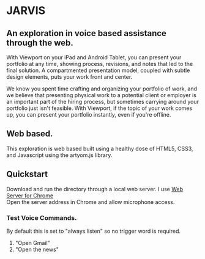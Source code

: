 # JARVIS

## An exploration in voice based assistance through the web.
With Viewport on your iPad and Android Tablet, you can present your portfolio at any time, showing process, revisions, and notes that led to the final solution. A compartmented presentation model, coupled with subtle design elements, puts your work front and center.

We know you spent time crafting and organizing your portfolio of work, and we believe that presenting physical work to a potential client or employer is an important part of the hiring process, but sometimes carrying around your portfolio just isn't feasible. With Viewport, if the topic of your work comes up, you can present your portfolio instantly, even if you're offline.

## Web based.
This exploration is web based built using a healthy dose of HTML5, CSS3, and Javascript using the artyom.js library.


## Quickstart
Download and run the directory through a local web server. I use [Web Server for Chrome](https://chrome.google.com/webstore/detail/web-server-for-chrome/ofhbbkphhbklhfoeikjpcbhemlocgigb?hl=en)  
Open the server address in Chrome and allow microphone access.

### Test Voice Commands.
By default this is set to "always listen" so no trigger word is required.

1) "Open Gmail"  
2) "Open the news"
